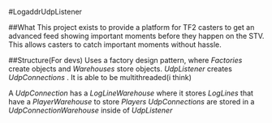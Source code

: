 #LogaddrUdpListener


##What
This project exists to provide a platform for TF2 casters to get an advanced feed showing important moments before they happen on the STV. This allows casters to catch important moments without hassle.

##Structure(For devs)
Uses a factory design pattern, where _Factories_ create objects and _Warehouses_ store objects. _UdpListener_ creates _UdpConnections_ . It is able to be multithreaded(i think)

A _UdpConnection_ has a _LogLineWarehouse_ where it stores _LogLines_ that have a _PlayerWarehouse_ to store _Players_
_UdpConnections_ are stored in a _UdpConnectionWarehouse_ inside of _UdpListener_
